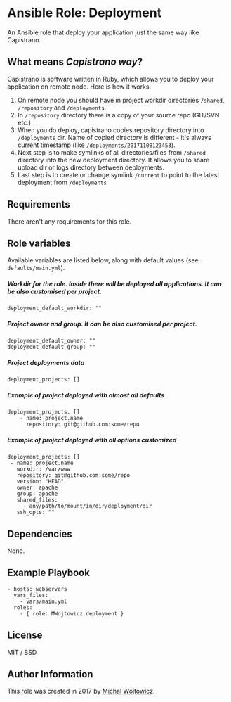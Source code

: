 # Ansible Role: Deployment

An Ansible role that deploy your application just the same way like Capistrano.

## What means _Capistrano way_?

Capistrano is software written in Ruby, which allows you to deploy your application on remote node.
Here is how it works:

1. On remote node you should have in project workdir directories `/shared`, `/repository` and `/deployments`.
2. In `/repository` directory there is a copy of your source repo (GIT/SVN etc.)
3. When you do deploy, capistrano copies repository directory into `/deployments` dir. 
   Name of copied directory is different - it's always current timestamp (like `/deployments/20171108123453`).
4. Next step is to make symlinks of all directories/files from `/shared` directory into the new deployment directory.
   It allows you to share upload dir or logs directory between deployments.
5. Last step is to create or change symlink `/current` to point to the latest deployment from `/deployments`

## Requirements

There aren't any requirements for this role.

## Role variables

Available variables are listed below, along with default values (see `defaults/main.yml`).

##### Workdir for the role. Inside there will be deployed all applications. It can be also customised per project.

    deployment_default_workdir: ""

##### Project owner and group. It can be also customised per project.

    deployment_default_owner: ""
    deployment_default_group: ""

##### Project deployments data

    deployment_projects: []

##### Example of project deployed with almost all defaults
    deployment_projects: []
        - name: project.name
          repository: git@github.com:some/repo

##### Example of project deployed with all options customized
    deployment_projects: []
     - name: project.name
       workdir: /var/www
       repository: git@github.com:some/repo
       version: "HEAD"
       owner: apache
       group: apache
       shared_files:
         - any/path/to/mount/in/dir/deployment/dir
       ssh_opts: ""

## Dependencies

None.

## Example Playbook

    - hosts: webservers
      vars_files:
        - vars/main.yml
      roles:
        - { role: MWojtowicz.deployment }
        
## License

MIT / BSD

## Author Information

This role was created in 2017 by [Michal Wojtowicz](https://mwojtowicz.it/).